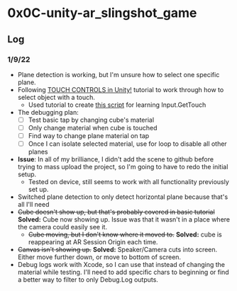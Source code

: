 # 0x0C-unity-ar_slingshot_game

## Log
### 1/9/22
- Plane detection is working, but I'm unsure how to select one specific plane.
- Following [TOUCH CONTROLS in Unity!](https://www.youtube.com/watch?v=bp2PiFC9sSs&ab_channel=Brackeys) tutorial to work through how to select object with a touch.
  - Used tutorial to create [this script](Assets/Scripts/testCube.cs) for learning Input.GetTouch
- The debugging plan:
  - [ ] Test basic tap by changing cube's material
  - [ ] Only change material when cube is touched
  - [ ] Find way to change plane material on tap
  - [ ] Once I can isolate selected material, use for loop to disable all other planes
- **Issue**:
  In all of my brilliance, I didn't add the scene to github before trying to mass upload the project, so I'm going to have to redo the initial setup.
  - Tested on device, still seems to work with all functionality previously set up.
- Switched plane detection to only detect horizontal plane because that's all I'll need
- ~~Cube doesn't show up, but that's probably covered in basic tutorial~~ **Solved:** Cube now showing up. Issue was that it wasn't in a place where the camera could easily see it.
  - ~~Cube moving, but I don't know where it moved to.~~  **Solved:** cube is reappearing at AR Session Origin each time.
- ~~Canvas isn't showing up.~~ **Solved:** Speaker/Camera cuts into screen. Either move further down, or move to bottom of screen.
- Debug logs work with Xcode, so I can use that instead of changing the material while testing. I'll need to add specific chars to beginning or find a better way to filter to only Debug.Log outputs.

